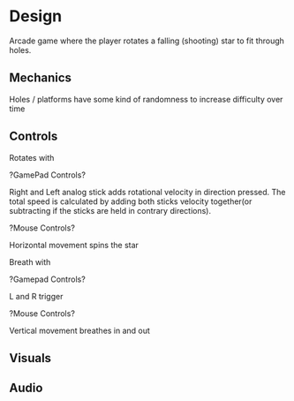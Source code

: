 # Design

Arcade game where the player rotates a falling (shooting) star to fit through holes.

## Mechanics

Holes / platforms have some kind of randomness to increase difficulty over time

## Controls

Rotates with

?GamePad Controls?

Right and Left analog stick adds rotational velocity in direction pressed. The total speed is calculated by adding both sticks velocity together(or subtracting if the sticks are held in contrary directions).

?Mouse Controls?

Horizontal movement spins the star

Breath with

?Gamepad Controls?

L and R trigger

?Mouse Controls?

Vertical movement breathes in and out

## Visuals

## Audio
